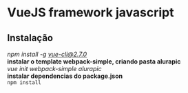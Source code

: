 # VueJS framework javascript
## Instalação
*npm install -g vue-cli@2.7.0*<br>
<b>instalar o template webpack-simple, criando pasta alurapic</b><br>
*vue init webpack-simple alurapic*<br>
<b>instalar dependencias do package.json</b><br>
```npm install```


